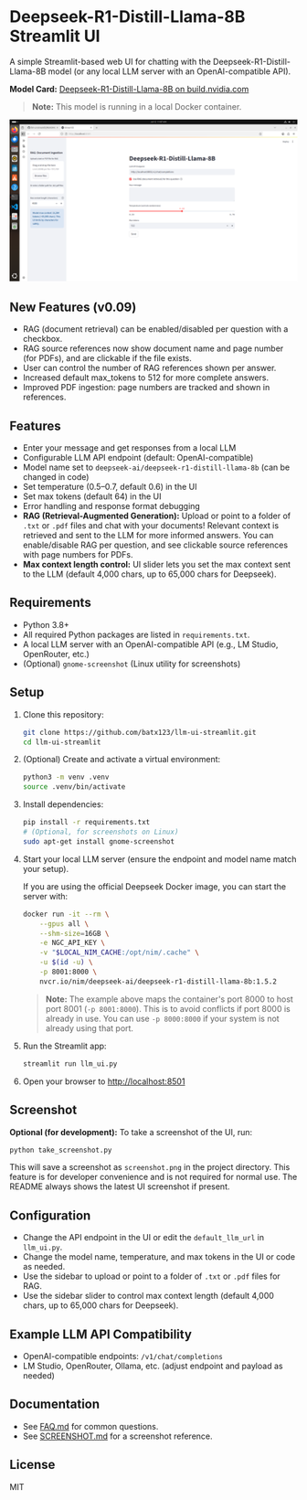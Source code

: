 # Deepseek-R1-Distill-Llama-8B Streamlit UI

A simple Streamlit-based web UI for chatting with the Deepseek-R1-Distill-Llama-8B model (or any local LLM server with an OpenAI-compatible API).

**Model Card:** [Deepseek-R1-Distill-Llama-8B on build.nvidia.com](https://build.nvidia.com/deepseek-ai/deepseek-r1-distill-llama-8b/deploy)

> **Note:** This model is running in a local Docker container.

![Streamlit LLM UI Screenshot](screenshot.png)

## New Features (v0.09)
- RAG (document retrieval) can be enabled/disabled per question with a checkbox.
- RAG source references now show document name and page number (for PDFs), and are clickable if the file exists.
- User can control the number of RAG references shown per answer.
- Increased default max_tokens to 512 for more complete answers.
- Improved PDF ingestion: page numbers are tracked and shown in references.

## Features
- Enter your message and get responses from a local LLM
- Configurable LLM API endpoint (default: OpenAI-compatible)
- Model name set to `deepseek-ai/deepseek-r1-distill-llama-8b` (can be changed in code)
- Set temperature (0.5–0.7, default 0.6) in the UI
- Set max tokens (default 64) in the UI
- Error handling and response format debugging
- **RAG (Retrieval-Augmented Generation):** Upload or point to a folder of `.txt` or `.pdf` files and chat with your documents! Relevant context is retrieved and sent to the LLM for more informed answers. You can enable/disable RAG per question, and see clickable source references with page numbers for PDFs.
- **Max context length control:** UI slider lets you set the max context sent to the LLM (default 4,000 chars, up to 65,000 chars for Deepseek).

## Requirements

- Python 3.8+
- All required Python packages are listed in `requirements.txt`.
- A local LLM server with an OpenAI-compatible API (e.g., LM Studio, OpenRouter, etc.)
- (Optional) `gnome-screenshot` (Linux utility for screenshots)

## Setup
1. Clone this repository:
   ```bash
   git clone https://github.com/batx123/llm-ui-streamlit.git
   cd llm-ui-streamlit
   ```
2. (Optional) Create and activate a virtual environment:
   ```bash
   python3 -m venv .venv
   source .venv/bin/activate
   ```
3. Install dependencies:
   ```bash
   pip install -r requirements.txt
   # (Optional, for screenshots on Linux)
   sudo apt-get install gnome-screenshot
   ```
4. Start your local LLM server (ensure the endpoint and model name match your setup).
   
   If you are using the official Deepseek Docker image, you can start the server with:
   ```bash
   docker run -it --rm \
       --gpus all \
       --shm-size=16GB \
       -e NGC_API_KEY \
       -v "$LOCAL_NIM_CACHE:/opt/nim/.cache" \
       -u $(id -u) \
       -p 8001:8000 \
       nvcr.io/nim/deepseek-ai/deepseek-r1-distill-llama-8b:1.5.2
   ```
   
   > **Note:** The example above maps the container's port 8000 to host port 8001 (`-p 8001:8000`). This is to avoid conflicts if port 8000 is already in use. You can use `-p 8000:8000` if your system is not already using that port.
5. Run the Streamlit app:
   ```bash
   streamlit run llm_ui.py
   ```
6. Open your browser to [http://localhost:8501](http://localhost:8501)

## Screenshot
**Optional (for development):** To take a screenshot of the UI, run:
```bash
python take_screenshot.py
```
This will save a screenshot as `screenshot.png` in the project directory. This feature is for developer convenience and is not required for normal use.
The README always shows the latest UI screenshot if present.

## Configuration
- Change the API endpoint in the UI or edit the `default_llm_url` in `llm_ui.py`.
- Change the model name, temperature, and max tokens in the UI or code as needed.
- Use the sidebar to upload or point to a folder of `.txt` or `.pdf` files for RAG.
- Use the sidebar slider to control max context length (default 4,000 chars, up to 65,000 chars for Deepseek).

## Example LLM API Compatibility
- OpenAI-compatible endpoints: `/v1/chat/completions`
- LM Studio, OpenRouter, Ollama, etc. (adjust endpoint and payload as needed)

## Documentation
- See [FAQ.md](FAQ.md) for common questions.
- See [SCREENSHOT.md](SCREENSHOT.md) for a screenshot reference.

## License
MIT

